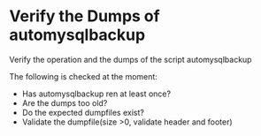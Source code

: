 # Verify the Dumps of automysqlbackup

Verify the operation and the dumps of the script automysqlbackup

The following is checked at the moment:

 * Has automysqlbackup ren at least once?
 * Are the dumps too old?
 * Do the expected dumpfiles exist?
 * Validate the dumpfile(size >0, validate header and footer)
